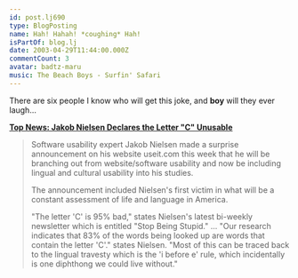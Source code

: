 ```yaml
---
id: post.lj690
type: BlogPosting
name: Hah! Hahah! *coughing* Hah!
isPartOf: blog.lj
date: 2003-04-29T11:44:00.000Z
commentCount: 3
avatar: badtz-maru
music: The Beach Boys - Surfin' Safari
---
```

There are six people I know who will get this joke, and **boy** will they ever laugh...

**[Top News: Jakob Nielsen Declares the Letter "C" Unusable](http://news.unclesharky.com/showarticle.php?article=1101)**

> Software usability expert Jakob Nielsen made a surprise announcement on his website useit.com this week that he will be branching out from website/software usability and now be including lingual and cultural usability into his studies.
>
> The announcement included Nielsen's first victim in what will be a constant assessment of life and language in America.
>
> "The letter 'C' is 95% bad," states Nielsen's latest bi-weekly newsletter which is entitled "Stop Being Stupid."
> ...
> "Our research indicates that 83% of the words being looked up are words that contain the letter 'C'." states Nielsen. "Most of this can be traced back to the lingual travesty which is the 'i before e' rule, which incidentally is one diphthong we could live without."
